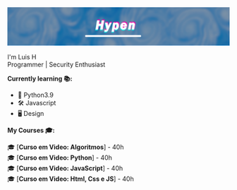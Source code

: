 <img src="/arq/banner.png"/>

I'm Luis H
</br>
Programmer | Security Enthusiast

**Currently learning 📚:**

- 🐍 Python3.9</br>
- 🛠 Javascript
- 🖥️ Design

**My Courses 🎓:**

 🎓 [**Curso em Video: Algoritmos**] - 40h
</br>
 🎓 [**Curso em Video: Python**] - 40h
</br>
 🎓 [**Curso em Video: JavaScript**] - 40h
</br>
 🎓 [**Curso em Video: Html, Css e JS**] - 40h

